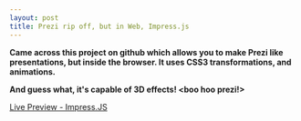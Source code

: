 ```yaml
---
layout: post
title: Prezi rip off, but in Web, Impress.js
---
```


**Came across this project on github which allows you to make Prezi like presentations, but inside the browser. It uses CSS3 transformations, and animations.**

**And guess what, it's capable of 3D effects! <boo hoo prezi!>**


[Live Preview - Impress.JS](http://htmlpreview.github.io/?https://github.com/bartaz/impress.js/blob/master/index.html#/bored)